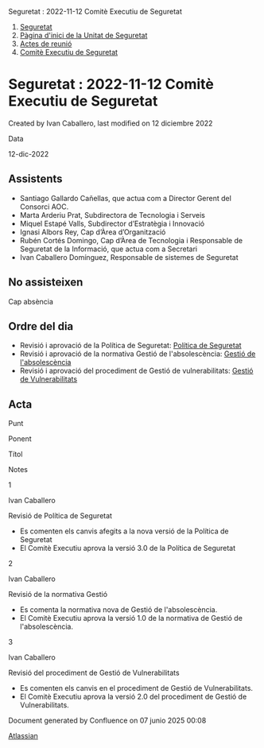 Seguretat : 2022-11-12 Comitè Executiu de Seguretat  

1.  [Seguretat](index.md)
2.  [Pàgina d'inici de la Unitat de Seguretat](15368362.md)
3.  [Actes de reunió](26317880.md)
4.  [Comitè Executiu de Seguretat](81855049.md)

Seguretat : 2022-11-12 Comitè Executiu de Seguretat
===================================================

Created by Ivan Caballero, last modified on 12 diciembre 2022

Data

12-dic-2022

Assistents
----------

*   Santiago Gallardo Cañellas, que actua com a Director Gerent del Consorci AOC.
*   Marta Arderiu Prat, Subdirectora de Tecnologia i Serveis
*   Miquel Estapé Valls, Subdirector d’Estratègia i Innovació
*   Ignasi Albors Rey, Cap d’Àrea d’Organització
*   Rubén Cortés Domingo, Cap d’Àrea de Tecnologia i Responsable de Seguretat de la Informació, que actua com a Secretari
*   Ivan Caballero Domínguez, Responsable de sistemes de Seguretat

No assisteixen
--------------

Cap absència

Ordre del dia
-------------

*   Revisió i aprovació de la Política de Seguretat: [Política de Seguretat](https://llicenciesaoc.sharepoint.com/:w:/r/sites/CiberseguretatAOC/Documents%20compartits/General/PLA%20DIRECTOR%20DE%20SEGURETAT/DOCUMENTS/Revisio%20per%20proper%20comite%2020220615/AOC_NOR_00%20Gestio%20absolescencia%203.0.docx?d=w9f7a6890d8c04d2c894b4c692d07de83&csf=1&web=1&e=dOBBfY)
*   Revisió i aprovació de la normativa Gestió de l'absolescència: [Gestió de l'absolescència](https://llicenciesaoc.sharepoint.com/:w:/r/sites/CiberseguretatAOC/Documents%20compartits/General/PLA%20DIRECTOR%20DE%20SEGURETAT/DOCUMENTS/Revisio%20per%20proper%20comite%2020220615/AOC_NOR_00%20Gestio%20absolescencia%203.0.docx?d=w9f7a6890d8c04d2c894b4c692d07de83&csf=1&web=1&e=wMJ3vw)
*   Revisió i aprovació del procediment de Gestió de vulnerabilitats: [Gestió de Vulnerabilitats](https://llicenciesaoc.sharepoint.com/:w:/r/sites/CiberseguretatAOC/Documents%20compartits/General/PLA%20DIRECTOR%20DE%20SEGURETAT/DOCUMENTS/Revisio%20per%20proper%20comite%2020220615/AOC_PROC_05_Control%20i%20Gesti%C3%B3%20de%20Vulnerabilitats%20v2.0.docx?d=w442b8621f7724f3d89bd44842f32f6bd&csf=1&web=1&e=4v8mac)

Acta
----

Punt

Ponent

Títol

Notes

1

Ivan Caballero

Revisió de Política de Seguretat

*   Es comenten els canvis afegits a la nova versió de la Política de Seguretat
*   El Comitè Executiu aprova la versió 3.0 de la Política de Seguretat

2

Ivan Caballero

Revisió de la normativa Gestió 

*   Es comenta la normativa nova de Gestió de l'absolescència.
*   El Comitè Executiu aprova la versió 1.0 de la normativa de Gestió de l'absolescència.

3

Ivan Caballero

Revisió del procediment de Gestió de Vulnerabilitats

*   Es comenten els canvis en el procediment de Gestió de Vulnerabilitats.
*   El Comitè Executiu aprova la versió 2.0 del procediment de Gestió de Vulnerabilitats.

Document generated by Confluence on 07 junio 2025 00:08

[Atlassian](http://www.atlassian.com/)